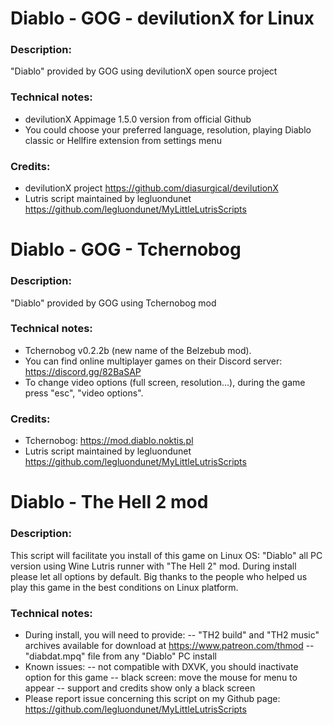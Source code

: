 # Diablo - GOG - devilutionX for Linux
### Description:
"Diablo" provided by GOG using devilutionX open source project 
### Technical notes:
- devilutionX Appimage 1.5.0 version from official Github
- You could choose your preferred language, resolution, playing Diablo classic or Hellfire extension from settings menu
### Credits:
- devilutionX project https://github.com/diasurgical/devilutionX
- Lutris script maintained by legluondunet https://github.com/legluondunet/MyLittleLutrisScripts

# Diablo - GOG - Tchernobog
### Description:
"Diablo" provided by GOG using Tchernobog mod
### Technical notes:
- Tchernobog v0.2.2b (new name of the Belzebub mod).
- You can find online multiplayer games on their Discord server: https://discord.gg/82BaSAP
- To change video options (full screen, resolution...), during the game press "esc", "video options".
### Credits:
- Tchernobog: https://mod.diablo.noktis.pl
- Lutris script maintained by legluondunet https://github.com/legluondunet/MyLittleLutrisScripts

# Diablo - The Hell 2 mod
### Description:
This script will facilitate you install of this game on Linux OS:
"Diablo" all PC version using Wine Lutris runner with "The Hell 2" mod.
During install please let all options by default.
Big thanks to the people who helped us play this game in the best conditions on Linux platform.
### Technical notes:
- During install, you will need to provide:
-- "TH2 build" and "TH2 music" archives available for download at https://www.patreon.com/thmod
-- "diabdat.mpq" file from any "Diablo" PC install
- Known issues: 
-- not compatible with DXVK, you should inactivate option for this game
-- black screen: move the mouse for menu to appear
-- support and credits show only a black screen
- Please report issue concerning this script on my Github page:
https://github.com/legluondunet/MyLittleLutrisScripts

